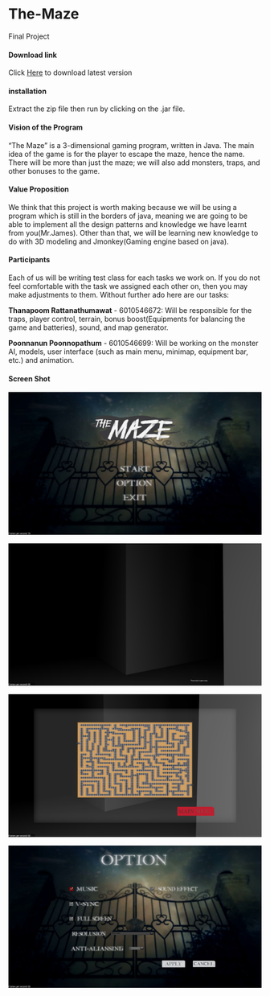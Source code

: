# The-Maze
Final Project

#### Download link

Click [Here](https://github.com/poom201211/The-Maze/releases/download/0.1v/The-Maze.rar) to download latest version

#### installation

Extract the zip file then run by clicking on the .jar file.

#### Vision of the Program

“The Maze” is a 3-dimensional gaming program, written in Java. The main idea of the game is for the player to escape the maze, hence the name.  There will be more than just the maze; we will also add monsters, traps, and other bonuses to the game. 

#### Value Proposition

We think that this project is worth making because we will be using a program which is still in the borders of java, meaning we are going to be able to implement all the design patterns and knowledge we have learnt from you(Mr.James). Other than that, we will be learning new knowledge to do with 3D modeling and Jmonkey(Gaming engine based on java).

#### Participants

Each of us will be writing test class for each tasks we work on. If you do not feel comfortable with the task we assigned each other on, then you may make adjustments to them. Without further ado here are our tasks: 

**Thanapoom Rattanathumawat** - 6010546672:  Will be responsible for the traps, player control, terrain, bonus boost(Equipments for balancing the game and batteries), sound, and map generator.

**Poonnanun Poonnopathum** - 6010546699: Will be working on the monster AI, models, user interface (such as main menu, minimap, equipment bar, etc.) and animation.

#### Screen Shot

![Front Screen](pics/Front.png)

![Game Screen](pics/inagme.png)

![Map Screen](pics/mapforgame.png)

![Option Screen](pics/option.png)
